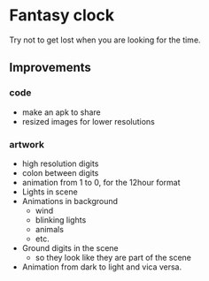 # Fantasy clock

Try not to get lost when you are looking for the time.

## Improvements

### code
- make an apk to share
- resized images for lower resolutions

### artwork
- high resolution digits
- colon between digits
- animation from 1 to 0, for the 12hour format
- Lights in scene
- Animations in background
    - wind
    - blinking lights
    - animals
    - etc.
- Ground digits in the scene
    - so they look like they are part of the scene
- Animation from dark to light and vica versa.
